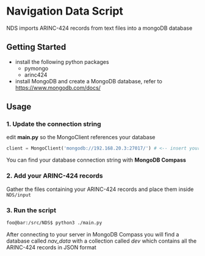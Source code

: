 # Navigation Data Script
NDS imports ARINC-424 records from text files into a mongoDB database

## Getting Started

* install the following python packages
  * pymongo
  * arinc424
* install MongoDB and create a MongoDB database, refer to https://www.mongodb.com/docs/

## Usage

### 1. Update the connection string

edit **main.py** so the MongoClient references your database

```python
client = MongoClient('mongodb://192.168.20.3:27017/') # <-- insert your connection string here
```

You can find your database connection string with **MongoDB Compass**
 
### 2. Add your ARINC-424 records

Gather the files containing your ARINC-424 records and place them inside ```NDS/input``` 

### 3. Run the script

```bash
foo@bar:/src/NDS$ python3 ./main.py
```

After connecting to your server in MongoDB Compass you will find a database called *nav_data* with a collection called *dev* which contains all the ARINC-424 records in JSON format
